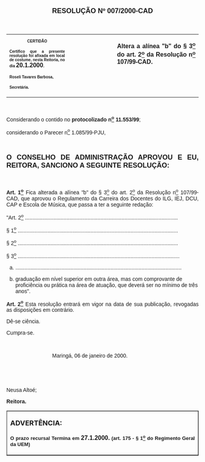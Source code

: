<BODY>

<B><FONT SIZE=4><P ALIGN="CENTER"></P>
</FONT><FONT FACE="Arial" SIZE=4><P ALIGN="CENTER">RESOLU&Ccedil;&Atilde;O  Nº  007/2000-CAD</P>
</B></FONT><FONT FACE="Arial">
<P>&nbsp;</P></FONT>
<TABLE CELLSPACING=0 BORDER=0 CELLPADDING=7 WIDTH=621>
<TR><TD WIDTH="32%" VALIGN="TOP">
<B><FONT FACE="Arial" SIZE=1><P ALIGN="CENTER">CERTID&Atilde;O</P>
<P ALIGN="JUSTIFY">   Certifico que a presente resolu&ccedil;&atilde;o foi afixada em local de costume, nesta Reitoria, no dia </FONT><FONT FACE="Arial">20.1.2000</FONT><FONT FACE="Arial" SIZE=1>.</P>
<P ALIGN="JUSTIFY"></P>
<P ALIGN="JUSTIFY">Roseli Tavares Barbosa,</P>
<P ALIGN="JUSTIFY">Secret&aacute;ria.</B></FONT></TD>
<TD WIDTH="24%" VALIGN="TOP">&nbsp;</TD>
<TD WIDTH="44%" VALIGN="TOP">
<B><FONT FACE="Arial"><P ALIGN="JUSTIFY">Altera a al&iacute;nea &quot;b&quot; do § 3<U><SUP>o</U></SUP> do art. 2<U><SUP>o</U></SUP> da Resolu&ccedil;&atilde;o n<U><SUP>o</U></SUP> 107/99-CAD.</B></FONT></TD>
</TR>
</TABLE>

<FONT FACE="Arial"><P ALIGN="JUSTIFY"></P>
<P ALIGN="JUSTIFY">&nbsp;</P>
<P ALIGN="JUSTIFY">&#9;Considerando o contido no <B>protocolizado n<U><SUP>o</U></SUP> 11.553/99</B>;</P>
<P ALIGN="JUSTIFY">&#9;considerando o Parecer n<U><SUP>o</U></SUP> 1.085/99-PJU,</P>
<P ALIGN="JUSTIFY"></P>
<P ALIGN="JUSTIFY">&nbsp;</P>
</FONT><B><FONT FACE="Arial" SIZE=4><P ALIGN="JUSTIFY">O CONSELHO DE ADMINISTRA&Ccedil;&Atilde;O APROVOU E EU, REITORA, SANCIONO A SEGUINTE RESOLU&Ccedil;&Atilde;O:</P>
</B></FONT><FONT FACE="Arial">
<P>&nbsp;</P>
<B><P ALIGN="JUSTIFY">&#9;Art. 1<U><SUP>o</B></U></SUP> Fica alterada a al&iacute;nea &quot;b&quot; do § 3<U><SUP>o</U></SUP> do art. 2<U><SUP>o</U></SUP> da Resolu&ccedil;&atilde;o n<U><SUP>o</U></SUP> 107/99-CAD, que aprovou o Regulamento da Carreira dos Docentes do ILG, IEJ, DCU, CAP e Escola de M&uacute;sica, que passa a ter a seguinte reda&ccedil;&atilde;o:</P>
<P ALIGN="JUSTIFY">&#9;&quot;Art. 2<U><SUP>o</U></SUP> .......................................................................................................</P>
<P ALIGN="JUSTIFY">&#9;§ 1<U><SUP>o</U></SUP> ............................................................................................................</P>
<P ALIGN="JUSTIFY">&#9;§ 2<U><SUP>o</U></SUP> ............................................................................................................</P>
<B><P ALIGN="JUSTIFY">&#9;</B>§ 3<U><SUP>o</U> </SUP>.............................................................................................................</P>
<OL TYPE="a">

<P ALIGN="JUSTIFY"><LI>................................................................................................................</LI></P>
<P ALIGN="JUSTIFY"><LI>gradua&ccedil;&atilde;o em n&iacute;vel superior em outra &aacute;rea, mas com comprovante de profici&ecirc;ncia ou pr&aacute;tica na &aacute;rea de atua&ccedil;&atilde;o, que dever&aacute; ser no m&iacute;nimo de tr&ecirc;s anos&quot;.</LI></P></OL>

<B><P ALIGN="JUSTIFY">&#9;Art. 2<U><SUP>o</B></U></SUP> Esta resolu&ccedil;&atilde;o entrar&aacute; em vigor na data de sua publica&ccedil;&atilde;o, revogadas as disposi&ccedil;&otilde;es em contr&aacute;rio.</P>
<P ALIGN="JUSTIFY">&#9;D&ecirc;-se ci&ecirc;ncia.</P>
<P ALIGN="JUSTIFY">&#9;Cumpra-se.</P>
<P ALIGN="JUSTIFY"></P>
<P ALIGN="JUSTIFY">&nbsp;</P><DIR>
<DIR>
<DIR>

<P ALIGN="JUSTIFY">&#9;&#9;&#9;Maring&aacute;, 06 de janeiro de 2000.</P>
<P ALIGN="JUSTIFY"></P>
<P ALIGN="JUSTIFY">&nbsp;</P>
<P ALIGN="JUSTIFY">&nbsp;</P></DIR>
</DIR>
</DIR>

<P ALIGN="JUSTIFY">   &#9;&#9;&#9;&#9;&#9;Neusa Alto&eacute;;</P>
<P ALIGN="JUSTIFY">&#9;&#9;&#9;&#9;&#9;<B>Reitora.</P>
<P ALIGN="JUSTIFY"></P></B></FONT>
<TABLE BORDER CELLSPACING=1 CELLPADDING=4 WIDTH=212>
<TR><TD VALIGN="TOP">
<B><FONT SIZE=4><P> ADVERT&Ecirc;NCIA:</P>
</FONT><FONT FACE="Arial" SIZE=2><P ALIGN="JUSTIFY">O prazo recursal Termina em </FONT><FONT FACE="Arial">27.1.2000.</FONT><FONT FACE="Arial" SIZE=2> (art. 175 - § 1<U><SUP>o</U></SUP> do Regimento Geral da UEM)</B></FONT></TD>
</TR>
</TABLE>

<B><FONT FACE="Arial"><P ALIGN="JUSTIFY"></P></B></FONT></BODY>
